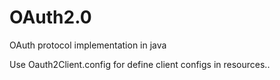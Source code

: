 # OAuth2.0
OAuth protocol implementation in java

Use Oauth2Client.config for define client configs in resources..

